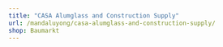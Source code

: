 ```yaml
---
title: "CASA Alumglass and Construction Supply"
url: /mandaluyong/casa-alumglass-and-construction-supply/
shop: Baumarkt
---
```

